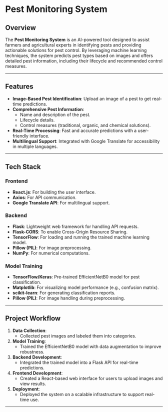 # Pest Monitoring System

## Overview
The **Pest Monitoring System** is an AI-powered tool designed to assist farmers and agricultural experts in identifying pests and providing actionable solutions for pest control. By leveraging machine learning techniques, the system predicts pest types based on images and offers detailed pest information, including their lifecycle and recommended control measures.

---

## Features
- **Image-Based Pest Identification**: Upload an image of a pest to get real-time predictions.
- **Comprehensive Pest Information**:
  - Name and description of the pest.
  - Lifecycle details.
  - Control measures (traditional, organic, and chemical solutions).
- **Real-Time Processing**: Fast and accurate predictions with a user-friendly interface.
- **Multilingual Support**: Integrated with Google Translate for accessibility in multiple languages.

---

## Tech Stack
### **Frontend**
- **React.js**: For building the user interface.
- **Axios**: For API communication.
- **Google Translate API**: For multilingual support.

### **Backend**
- **Flask**: Lightweight web framework for handling API requests.
- **Flask-CORS**: To enable Cross-Origin Resource Sharing.
- **TensorFlow**: For loading and running the trained machine learning model.
- **Pillow (PIL)**: For image preprocessing.
- **NumPy**: For numerical computations.

### **Model Training**
- **TensorFlow/Keras**: Pre-trained EfficientNetB0 model for pest classification.
- **Matplotlib**: For visualizing model performance (e.g., confusion matrix).
- **scikit-learn**: For generating classification reports.
- **Pillow (PIL)**: For image handling during preprocessing.

---

## Project Workflow
1. **Data Collection**:
   - Collected pest images and labeled them into categories.
2. **Model Training**:
   - Trained the EfficientNetB0 model with data augmentation to improve robustness.
3. **Backend Development**:
   - Integrated the trained model into a Flask API for real-time predictions.
4. **Frontend Development**:
   - Created a React-based web interface for users to upload images and view results.
5. **Deployment**:
   - Deployed the system on a scalable infrastructure to support real-time use.

---

